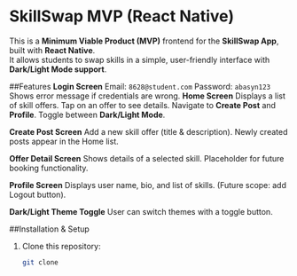 # SkillSwap MVP (React Native)

This is a **Minimum Viable Product (MVP)** frontend for the **SkillSwap App**, built with **React Native**.  
It allows students to swap skills in a simple, user-friendly interface with **Dark/Light Mode support**.

##Features
**Login Screen**
  Email: `8628@student.com`
  Password: `abasyn123`
  Shows error message if credentials are wrong.
**Home Screen**
  Displays a list of skill offers.
  Tap on an offer to see details.
  Navigate to **Create Post** and **Profile**.
  Toggle between **Dark/Light Mode**.

**Create Post Screen**
 Add a new skill offer (title & description).
 Newly created posts appear in the Home list.

**Offer Detail Screen**
Shows details of a selected skill.
Placeholder for future booking functionality.

**Profile Screen**
Displays user name, bio, and list of skills.
(Future scope: add Logout button).

**Dark/Light Theme Toggle**
User can switch themes with a toggle button.

##Installation & Setup

1. Clone this repository:
   ```bash
   git clone 
